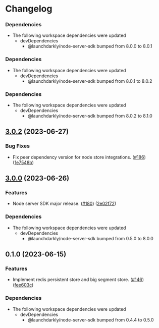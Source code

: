 # Changelog

### Dependencies

* The following workspace dependencies were updated
  * devDependencies
    * @launchdarkly/node-server-sdk bumped from 8.0.0 to 8.0.1

### Dependencies

* The following workspace dependencies were updated
  * devDependencies
    * @launchdarkly/node-server-sdk bumped from 8.0.1 to 8.0.2

### Dependencies

* The following workspace dependencies were updated
  * devDependencies
    * @launchdarkly/node-server-sdk bumped from 8.0.2 to 8.1.0

## [3.0.2](https://github.com/launchdarkly/js-core/compare/node-server-sdk-redis-v3.0.1...node-server-sdk-redis-v3.0.2) (2023-06-27)


### Bug Fixes

* Fix peer dependency version for node store integrations. ([#186](https://github.com/launchdarkly/js-core/issues/186)) ([1e7548b](https://github.com/launchdarkly/js-core/commit/1e7548b01da4937a72b3d40264ab0238fd835b8b))

## [3.0.0](https://github.com/launchdarkly/js-core/compare/node-server-sdk-redis-v0.1.0...node-server-sdk-redis-v3.0.0) (2023-06-26)


### Features

* Node server SDK major release. ([#180](https://github.com/launchdarkly/js-core/issues/180)) ([2e02f72](https://github.com/launchdarkly/js-core/commit/2e02f72ec43e86fb203d32742b78a8e4a905a114))


### Dependencies

* The following workspace dependencies were updated
  * devDependencies
    * @launchdarkly/node-server-sdk bumped from 0.5.0 to 8.0.0

## 0.1.0 (2023-06-15)


### Features

* Implement redis persistent store and big segment store. ([#146](https://github.com/launchdarkly/js-core/issues/146)) ([fee603c](https://github.com/launchdarkly/js-core/commit/fee603c615d6d17dc7c3248f5ef25a99539d3221))


### Dependencies

* The following workspace dependencies were updated
  * devDependencies
    * @launchdarkly/node-server-sdk bumped from 0.4.4 to 0.5.0
